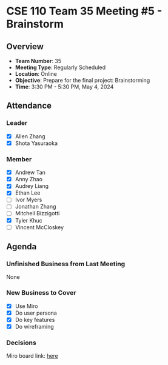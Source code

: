 # CSE 110 Team 35 Meeting #5 - Brainstorm

## Overview
- **Team Number**: 35
- **Meeting Type**: Regularly Scheduled
- **Location**: Online
- **Objective**: Prepare for the final project: Brainstorming
- **Time**: 3:30 PM - 5:30 PM, May 4, 2024

## Attendance

### Leader
- [X] Allen Zhang
- [X] Shota Yasuraoka

### Member
- [X] Andrew Tan
- [X] Anny Zhao
- [X] Audrey Liang
- [X] Ethan Lee
- [ ] Ivor Myers
- [ ] Jonathan Zhang
- [ ] Mitchell Bizzigotti
- [X] Tyler Khuc
- [ ] Vincent McCloskey

## Agenda

### Unfinished Business from Last Meeting
None

### New Business to Cover
- [X] Use Miro
- [X] Do user persona
- [X] Do key features
- [X] Do wireframing

### Decisions
Miro board link: [here](https://miro.com/app/board/uXjVKLr6W6E=/)